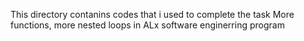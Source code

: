 This directory contanins codes that i used to complete the task More functions, more nested loops in ALx software enginerring program
